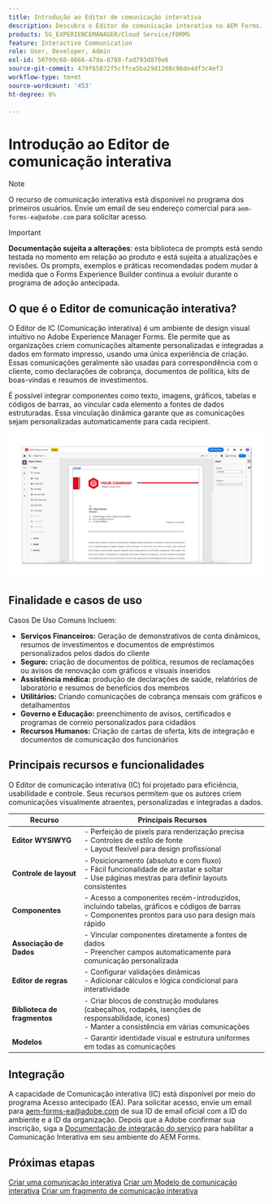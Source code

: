 ```yaml
---
title: Introdução ao Editor de comunicação interativa
description: Descubra o Editor de comunicação interativa no AEM Forms. Saiba mais sobre os principais recursos, etapas de integração e casos de uso reais para criar comunicações dinâmicas e personalizadas.
products: SG_EXPERIENCEMANAGER/Cloud Service/FORMS
feature: Interactive Communication
role: User, Developer, Admin
exl-id: 50709c68-8666-47da-8788-fad793d870e6
source-git-commit: 479f65872f5cffce5ba29d1208c96de4df3c4ef3
workflow-type: tm+mt
source-wordcount: '453'
ht-degree: 0%

---
```


# Introdução ao Editor de comunicação interativa

>[!NOTE]
>
> O recurso de comunicação interativa está disponível no programa dos primeiros usuários. Envie um email de seu endereço comercial para `aem-forms-ea@adobe.com` para solicitar acesso.

>[!IMPORTANT]
>
> **Documentação sujeita a alterações**: esta biblioteca de prompts está sendo testada no momento em relação ao produto e está sujeita a atualizações e revisões. Os prompts, exemplos e práticas recomendadas podem mudar à medida que o Forms Experience Builder continua a evoluir durante o programa de adoção antecipada.

## O que é o Editor de comunicação interativa?

O Editor de IC (Comunicação interativa) é um ambiente de design visual intuitivo no Adobe Experience Manager Forms. Ele permite que as organizações criem comunicações altamente personalizadas e integradas a dados em formato impresso, usando uma única experiência de criação. Essas comunicações geralmente são usadas para correspondência com o cliente, como declarações de cobrança, documentos de política, kits de boas-vindas e resumos de investimentos.

É possível integrar componentes como texto, imagens, gráficos, tabelas e códigos de barras, ao vincular cada elemento a fontes de dados estruturadas. Essa vinculação dinâmica garante que as comunicações sejam personalizadas automaticamente para cada recipient.

![Localizar IC Doc](/help/forms/interactive-communication/assets/introimg.png)

## Finalidade e casos de uso

Casos De Uso Comuns Incluem:

* **Serviços Financeiros:** Geração de demonstrativos de conta dinâmicos, resumos de investimentos e documentos de empréstimos personalizados pelos dados do cliente
* **Seguro:** criação de documentos de política, resumos de reclamações ou avisos de renovação com gráficos e visuais inseridos
* **Assistência médica:** produção de declarações de saúde, relatórios de laboratório e resumos de benefícios dos membros
* **Utilitários:** Criando comunicações de cobrança mensais com gráficos e detalhamentos
* **Governo e Educação:** preenchimento de avisos, certificados e programas de correio personalizados para cidadãos
* **Recursos Humanos:** Criação de cartas de oferta, kits de integração e documentos de comunicação dos funcionários

## Principais recursos e funcionalidades

O Editor de comunicação interativa (IC) foi projetado para eficiência, usabilidade e controle. Seus recursos permitem que os autores criem comunicações visualmente atraentes, personalizadas e integradas a dados.

| **Recurso** | **Principais Recursos** |
|--------------------------------------|---------------------------------------------------------------------------------------|
| **Editor WYSIWYG** | - Perfeição de pixels para renderização precisa <br> - Controles de estilo de fonte <br> - Layout flexível para design profissional |
| **Controle de layout** | - Posicionamento (absoluto e com fluxo) <br> - Fácil funcionalidade de arrastar e soltar <br> - Use páginas mestras para definir layouts consistentes |
| **Componentes** | - Acesso a componentes recém-introduzidos, incluindo tabelas, gráficos e códigos de barras <br> - Componentes prontos para uso para design mais rápido |
| **Associação de Dados** | - Vincular componentes diretamente a fontes de dados <br> - Preencher campos automaticamente para comunicação personalizada |
| **Editor de regras** | - Configurar validações dinâmicas <br> - Adicionar cálculos e lógica condicional para interatividade |
| **Biblioteca de fragmentos** | - Criar blocos de construção modulares (cabeçalhos, rodapés, isenções de responsabilidade, ícones) <br> - Manter a consistência em várias comunicações |
| **Modelos** | - Garantir identidade visual e estrutura uniformes em todas as comunicações |

## Integração

A capacidade de Comunicação interativa (IC) está disponível por meio do programa Acesso antecipado (EA). Para solicitar acesso, envie um email para [aem-forms-ea@adobe.com](mailto:aem-forms-ea@adobe.com) de sua ID de email oficial com a ID do ambiente e a ID da organização. Depois que a Adobe confirmar sua inscrição, siga a [Documentação de integração do serviço](/help/forms/setup-forms-cloud-service.md) para habilitar a Comunicação Interativa em seu ambiente do AEM Forms.

## Próximas etapas

[Criar uma comunicação interativa](/help/forms/interactive-communication/create-interactive-communication.md)
[Criar um Modelo de comunicação interativa](/help/forms/interactive-communication/create-interactive-communication-template.md)
[Criar um fragmento de comunicação interativa](/help/forms/interactive-communication/create-interactive-communication-fragment.md)

<!-- 
## Where to Find IC Documentation, Samples, and Tutorials

Whether you're just getting started or looking to build complex communications, Adobe offers extensive learning resources:
[Note: we'll add resources afterwards, below is just the format]

* Official Documentation:

[Create your first interactive communication]()
AEM Forms Interactive Communication Guide

* Tutorials & Videos:
Visit Adobe Experience League and explore the "Forms" section for step-by-step videos and use-case-based tutorials.
-->
